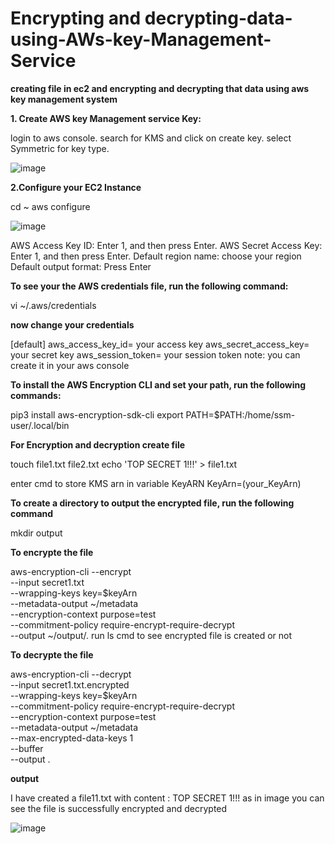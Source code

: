 # Encrypting and decrypting-data-using-AWs-key-Management-Service
**creating file in ec2 and encrypting and decrypting that data using aws key management system**

**1. Create AWS key Management service Key:**

login to aws console.
search for KMS and click on create key.
select Symmetric for key type.

![image](https://github.com/Bhavanam0506/Encrypting-data-using-AWs-key-Management-Service/assets/92242002/2a54e34d-5d00-43f6-bbf6-fa1b26256ccd)

**2.Configure your EC2 Instance**


cd ~
aws configure

![image](https://github.com/Bhavanam0506/Encrypting-data-using-AWs-key-Management-Service/assets/92242002/73086ad3-a6cb-4d4b-9247-50087278a9f7)

AWS Access Key ID: Enter 1, and then press Enter.
AWS Secret Access Key: Enter 1, and then press Enter.
Default region name: choose your region
Default output format: Press Enter

**To see your the AWS credentials file, run the following command:**

vi ~/.aws/credentials

**now change your credentials**

[default]
aws_access_key_id= your access key
aws_secret_access_key= your secret key
aws_session_token= your session token 
note: you can create it in your aws console 

**To install the AWS Encryption CLI and set your path, run the following commands:**

pip3 install aws-encryption-sdk-cli
export PATH=$PATH:/home/ssm-user/.local/bin


**For Encryption and decryption create file**

touch file1.txt file2.txt
echo 'TOP SECRET 1!!!' > file1.txt

enter cmd to store KMS arn in variable KeyARN
KeyArn=(your_KeyArn)

**To create a directory to output the encrypted file, run the following command**

mkdir output

**To encrypte the file**

aws-encryption-cli --encrypt \
                     --input secret1.txt \
                     --wrapping-keys key=$keyArn \
                     --metadata-output ~/metadata \
                     --encryption-context purpose=test \
                     --commitment-policy require-encrypt-require-decrypt \
                     --output ~/output/.
 run ls cmd to see encrypted file is created or not
                     
**To decrypte the file**

aws-encryption-cli --decrypt \
                     --input secret1.txt.encrypted \
                     --wrapping-keys key=$keyArn \
                     --commitment-policy require-encrypt-require-decrypt \
                     --encryption-context purpose=test \
                     --metadata-output ~/metadata \
                     --max-encrypted-data-keys 1 \
                     --buffer \
                     --output .

                     
**output**

I have created a file11.txt with content : TOP SECRET 1!!!
as in image you can see the file is successfully encrypted and decrypted


![image](https://github.com/Bhavanam0506/Encrypting-data-using-AWs-key-Management-Service/assets/92242002/728e91ad-74cb-458e-ad9e-40557988c739)

